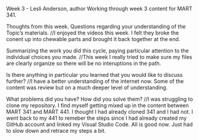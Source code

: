 Week 3 - Lesli Anderson, author
Working through week 3 content for MART 341.

Thoughts from this week.
Questions regarding your understanding of the Topic’s materials.
//I enjoyed the videos this week. I felt they broke the conent up into chewable parts and brought it back together at the end.

Summarizing the work you did this cycle, paying particular attention to the individual choices you made.
//This week I really tried to make sure my files are clearly organize so there will be no interuptions in the path.

Is there anything in particular you learned that you would like to discuss further?
//I have a better understanding of the internet now. Some of the content was review but on a much deeper level of understanding.

What problems did you have? How did you solve them?
//I was struggling to clone my repository. I find myself getting mixed up in the content between MART 341 and MART 441. I thought I had already cloned 341 and I had not. I went back to my 441 to remeber the steps since I had already created my GitHub account and linked my Visual Studio Code. All is good now. Just had to slow down and retrace my steps a bit.
